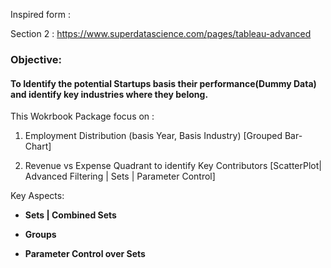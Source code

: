 Inspired form :

Section 2 : https://www.superdatascience.com/pages/tableau-advanced

### Objective:

#### To Identify the potential Startups basis their performance(Dummy Data) and identify key industries where they belong.



This Wokrbook Package focus on :

1. Employment Distribution (basis Year, Basis Industry) [Grouped Bar-Chart]

2. Revenue vs Expense Quadrant to identify Key Contributors [ScatterPlot| Advanced Filtering | Sets | Parameter Control]

Key Aspects:

- **Sets | Combined Sets**

- **Groups**

- **Parameter Control over Sets**
